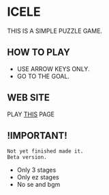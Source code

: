 # ICELE
THIS IS A SIMPLE PUZZLE GAME.  

## HOW TO PLAY
* USE ARROW KEYS ONLY.  
* GO TO THE GOAL.  

## WEB SITE
PLAY [THIS](https://jpnykw.github.io/ICELE/) PAGE  

## !IMPORTANT!
```
Not yet finished made it.  
Beta version.  
```  

* Only 3 stages  
* Only ez stages  
* No se and bgm  
